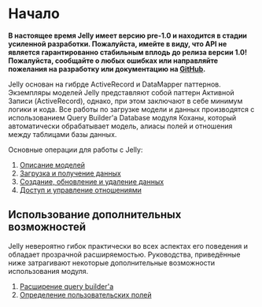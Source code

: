 # Начало

**В настоящее время Jelly имеет версию pre-1.0 и находится в стадии усиленной разработки.
Пожалуйста, имейте в виду, что API не является гарантированно стабильным вплодь до релиза версии 1.0!
Пожалуйста, сообщайте о любых ошибках или направляйте пожелания на разработку или документацию на
[GitHub](http://github.com/jonathangeiger/kohana-jelly/issues).**

Jelly основан на гибрде ActiveRecord и DataMapper паттернов. Экземпляры моделей Jelly
представляют собой паттерн Активной Записи (ActiveRecord), однако, при этом заключают в себе
минимум логики и кода. Все работы по загрузке модели и данных производятся с использованием
Query Builder'а Database модуля Коханы, который автоматически обрабатывает модель, алиасы полей
и отношения между таблицами базы данных.

Основные операции для работы с Jelly:

1.  [Описание моделей](jelly.defining-models)
2.  [Загрузка и получение данных](jelly.loading-and-listing)
3.  [Создание, обновление и удаление данных](jelly.cud)
4.  [Доступ и управление отношениями](jelly.relationships)

## Использование дополнительных возможностей

Jelly невероятно гибок практически во всех аспектах его поведения и обладает прозрачной
расширяемостью. Руководства, приведённые ниже затрагивают некоторые  дополнительные возможности
использования модуля.

1.  [Расширение query builder'а](jelly.extending-builder)
2.  [Определение пользовательских полей](jelly.extending-field)